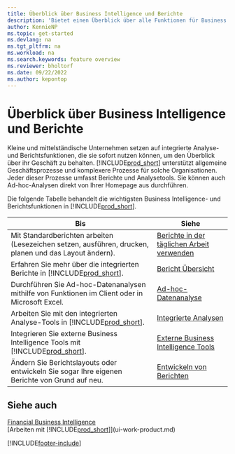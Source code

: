 ```yaml
---
title: Überblick über Business Intelligence und Berichte
description: 'Bietet einen Überblick über alle Funktionen für Business Intelligence und Reporting, die in Business Central unterstützt werden.'
author: KennieNP
ms.topic: get-started
ms.devlang: na
ms.tgt_pltfrm: na
ms.workload: na
ms.search.keywords: feature overview
ms.reviewer: bholtorf
ms.date: 09/22/2022
ms.author: kepontop
---
```

# Überblick über Business Intelligence und Berichte

Kleine und mittelständische Unternehmen setzen auf integrierte Analyse- und Berichtsfunktionen, die sie sofort nutzen können, um den Überblick über ihr Geschäft zu behalten. [!INCLUDE[prod_short](includes/prod_short.md)] unterstützt allgemeine Geschäftsprozesse und komplexere Prozesse für solche Organisationen. Jeder dieser Prozesse umfasst Berichte und Analysetools. Sie können auch Ad-hoc-Analysen direkt von Ihrer Homepage aus durchführen.  

Die folgende Tabelle behandelt die wichtigsten Business Intelligence- und Berichtsfunktionen in [!INCLUDE[prod_short](includes/prod_short.md)].

| Bis | Siehe |
| --- | --- |
| Mit Standardberichten arbeiten (Lesezeichen setzen, ausführen, drucken, planen und das Layout ändern). | [Berichte in der täglichen Arbeit verwenden](reports-use-reports.md) |
| Erfahren Sie mehr über die integrierten Berichte in [!INCLUDE[prod_short](includes/prod_short.md)]. |[Bericht Übersicht](reports-available-reports.md)|
| Durchführen Sie Ad-hoc-Datenanalysen mithilfe von Funktionen im Client oder in Microsoft Excel. | [Ad-hoc-Datenanalyse](reports-adhoc-analysis.md) |
| Arbeiten Sie mit den integrierten Analyse-Tools in [!INCLUDE[prod_short](includes/prod_short.md)].| [Integrierte Analysen](reports-built-in-analytics.md) |
| Integrieren Sie externe Business Intelligence Tools mit [!INCLUDE[prod_short](includes/prod_short.md)].| [Externe Business Intelligence Tools](reports-external-analysis.md) |
|Ändern Sie Berichtslayouts oder entwickeln Sie sogar Ihre eigenen Berichte von Grund auf neu. |[Entwickeln von Berichten](reports-develop-reports.md)|

## Siehe auch

[Financial Business Intelligence](bi.md)  
[Arbeiten mit [!INCLUDE[prod_short](includes/prod_short.md)]](ui-work-product.md)  

[!INCLUDE[footer-include](includes/footer-banner.md)]
